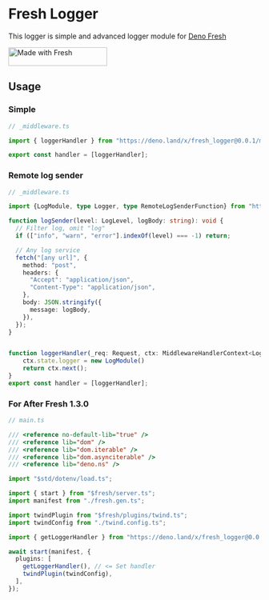 # Fresh Logger

This logger is simple and advanced logger module for
[Deno Fresh](https://fresh.deno.dev/)

<a href="https://fresh.deno.dev">
   <img width="197" height="37" src="https://fresh.deno.dev/fresh-badge.svg" alt="Made with Fresh" />
</a>

## Usage

### Simple

```ts _middleware.ts
// _middleware.ts

import { loggerHandler } from "https://deno.land/x/fresh_logger@0.0.1/mod.ts";

export const handler = [loggerHandler];
```

### Remote log sender

```ts _middleware.ts
// _middleware.ts

import {LogModule, type Logger, type RemoteLogSenderFunction} from "https://deno.land/x/fresh_logger@0.0.1/mod.ts";

function logSender(level: LogLevel, logBody: string): void {
  // Filter log, omit "log"
  if (["info", "warn", "error"].indexOf(level) === -1) return;

  // Any log service
  fetch("[any url]", {
    method: "post",
    headers: {
      "Accept": "application/json",
      "Content-Type": "application/json",
    },
    body: JSON.stringify({
      message: logBody,
    }),
  });
}


function loggerHandler(_req: Request, ctx: MiddlewareHandlerContext<Logger>) {
    ctx.state.logger = new LogModule()
    return ctx.next();
}
export const handler = [loggerHandler];
```

### For After Fresh 1.3.0

```ts main.ts
// main.ts

/// <reference no-default-lib="true" />
/// <reference lib="dom" />
/// <reference lib="dom.iterable" />
/// <reference lib="dom.asynciterable" />
/// <reference lib="deno.ns" />

import "$std/dotenv/load.ts";

import { start } from "$fresh/server.ts";
import manifest from "./fresh.gen.ts";

import twindPlugin from "$fresh/plugins/twind.ts";
import twindConfig from "./twind.config.ts";

import { getLoggerHandler } from "https://deno.land/x/fresh_logger@0.0.2/mod.ts"; // <= import module

await start(manifest, {
  plugins: [
    getLoggerHandler(), // <= Set handler
    twindPlugin(twindConfig),
  ],
});

```